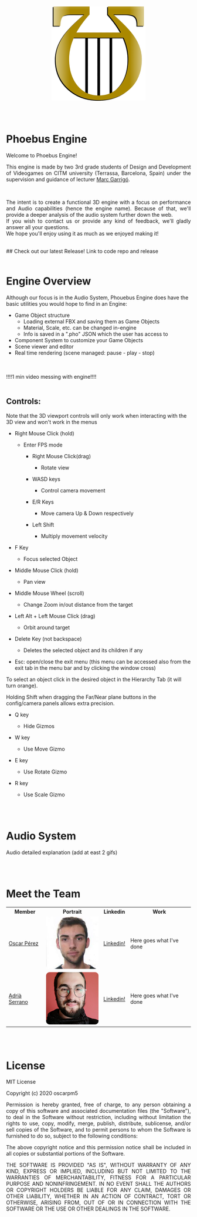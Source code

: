<p align="center"><img src="https://raw.githubusercontent.com/oscarpm5/Phoebus_Engine/master/Phoebus_Engine/Game/Assets/our_pics/PhoebusIcon.png?token=ALMIHWWE2CTPST6X2FY4FMC77GRBO" alt="Phoebus Icon" class="center" align="center"></p>
   <br><br>

# Phoebus Engine
Welcome to Phoebus Engine! <br>
<p align="justify">This engine is made by two 3rd grade students of Design and Development of Videogames on CITM university (Terrassa, Barcelona, Spain) under the supervision and guidance of lecturer <a href="https://www.linkedin.com/in/mgarrigo/?originalSubdomain=es">Marc Garrigó</a>.</p> <br>

<p align="justify">The intent is to create a functional 3D engine with a focus on performance and Audio capabilities (hence the engine name). Because of that, we'll provide a deeper analysis of the audio system further down the web. <br>
If you wish to contact us or provide any kind of feedback, we'll gladly answer all your questions.<br>
We hope you'll enjoy using it as much as we enjoyed making it! </p>
<br>
## Check out our latest Release!
Link to code repo and release
<br><br>

# Engine Overview
Although our focus is in the Audio System, Phouebus Engine does have the basic utilities you would hope to find in an Engine:
- Game Object structure
	- Loading external FBX and saving them as Game Objects
	- Material, Scale, etc. can be changed in-engine
	- Info is saved in a ".pho" JSON which the user has access to
- Component System to customize your Game Objects
- Scene viewer and editor
- Real time rendering (scene managed: pause - play - stop)

<br><br>
!!!!1 min video messing with engine!!!!
<br><br>

## Controls:

Note that the 3D viewport controls will only work when interacting with the 3D view and won't work in the menus

* Right Mouse Click (hold)
	- Enter FPS mode
	
		* Right Mouse Click(drag)
			- Rotate view
	
		* WASD keys
			- Control camera movement
	
		* E/R Keys
			- Move camera Up & Down respectively
	
		* Left Shift
			- Multiply movement velocity


* F Key
	- Focus selected Object


* Middle Mouse Click (hold)
	- Pan view


* Middle Mouse Wheel (scroll)
	- Change Zoom in/out distance from the target


* Left Alt + Left Mouse Click (drag)
	- Orbit around target


* Delete Key (not backspace)
	- Deletes the selected object and its children if any


* Esc: open/close the exit menu (this menu can be accessed also from the exit tab in the menu bar and by clicking the window cross)


To select an object click in the desired object in the Hierarchy Tab (it will turn orange). 

Holding Shift when dragging the Far/Near plane buttons in the config/camera panels allows extra precision.



* Q key
	- Hide Gizmos

* W key
	- Use Move Gizmo

* E key
	- Use Rotate Gizmo

* R key
	- Use Scale Gizmo
	
<br><br>

# Audio System
Audio detailed explanation (add at east 2 gifs)




<br><br>
# Meet the Team

<table>   
  <tr>
    <th>Member</th>
    <th>Portrait</th>
    <th>Linkedin</th>
    <th>Work</th>
  </tr>
  <tr> 
    <tr>
    <td><a href="https://github.com/oscarpm5">Oscar Pérez</a></td>
    <td><img src="https://raw.githubusercontent.com/oscarpm5/Phoebus_Engine/master/Phoebus_Engine/Game/Assets/our_pics/OPM.png?token=ALMIHWSZQ4YUMH2ZFV4HRWK77GR3U" alt="Oscar" class="inline"></td>
    <td> <a href="https://www.linkedin.com/in/oscar-p%C3%A9rez-mart%C3%ADn-94a3a5196/">Linkedin!</a></td>
    <td> Here goes what I've done </td>
    </tr>
    <tr>
    <td><a href="https://github.com/adriaserrano97">Adrià Serrano</a></td>
    <td><img src="https://raw.githubusercontent.com/oscarpm5/Phoebus_Engine/master/Phoebus_Engine/Game/Assets/our_pics/ASL.png?token=ALMIHWS2U63RUBCC2TWBUNK77GR32" alt="Adrià" class="inline"></td>
    <td><a href="https://www.linkedin.com/in/adri%C3%A0-serrano-l%C3%B3pez-7196a91a3/">Linkedin!</a></td>
    <td> Here goes what I've done </td>
    </tr>
   </tr>
</table>

<br><br>
# License
MIT License

Copyright (c) 2020 oscarpm5

<p align="justify">Permission is hereby granted, free of charge, to any person obtaining a copy
of this software and associated documentation files (the "Software"), to deal
in the Software without restriction, including without limitation the rights
to use, copy, modify, merge, publish, distribute, sublicense, and/or sell
copies of the Software, and to permit persons to whom the Software is
furnished to do so, subject to the following conditions:</p>

<p align="justify">The above copyright notice and this permission notice shall be included in all
copies or substantial portions of the Software.</p>

<p align="justify">THE SOFTWARE IS PROVIDED "AS IS", WITHOUT WARRANTY OF ANY KIND, EXPRESS OR
IMPLIED, INCLUDING BUT NOT LIMITED TO THE WARRANTIES OF MERCHANTABILITY,
FITNESS FOR A PARTICULAR PURPOSE AND NONINFRINGEMENT. IN NO EVENT SHALL THE
AUTHORS OR COPYRIGHT HOLDERS BE LIABLE FOR ANY CLAIM, DAMAGES OR OTHER
LIABILITY, WHETHER IN AN ACTION OF CONTRACT, TORT OR OTHERWISE, ARISING FROM,
OUT OF OR IN CONNECTION WITH THE SOFTWARE OR THE USE OR OTHER DEALINGS IN THE
SOFTWARE.</p>


